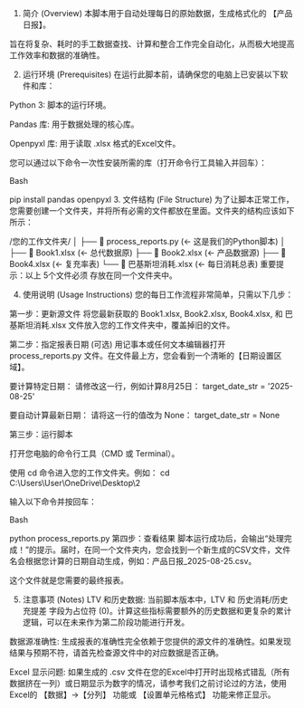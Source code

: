 1. 简介 (Overview)
本脚本用于自动处理每日的原始数据，生成格式化的 【产品日报】。

旨在将复杂、耗时的手工数据查找、计算和整合工作完全自动化，从而极大地提高工作效率和数据的准确性。

2. 运行环境 (Prerequisites)
在运行此脚本前，请确保您的电脑上已安装以下软件和库：

Python 3: 脚本的运行环境。

Pandas 库: 用于数据处理的核心库。

Openpyxl 库: 用于读取 .xlsx 格式的Excel文件。

您可以通过以下命令一次性安装所需的库（打开命令行工具输入并回车）：

Bash

pip install pandas openpyxl
3. 文件结构 (File Structure)
为了让脚本正常工作，您需要创建一个文件夹，并将所有必需的文件都放在里面。文件夹的结构应该如下所示：

/您的工作文件夹/
│
├── 📜 process_reports.py       (<- 这是我们的Python脚本)
│
├── 📄 Book1.xlsx               (<- 总代数据原)
├── 📄 Book2.xlsx               (<- 产品数据源)
├── 📄 Book4.xlsx               (<- 复充率表)
└── 📄 巴基斯坦消耗.xlsx        (<- 每日消耗总表)
重要提示：以上 5个文件必须 存放在同一个文件夹中。

4. 使用说明 (Usage Instructions)
您的每日工作流程非常简单，只需以下几步：

第一步：更新源文件
将您最新获取的 Book1.xlsx, Book2.xlsx, Book4.xlsx, 和 巴基斯坦消耗.xlsx 文件放入您的工作文件夹中，覆盖掉旧的文件。

第二步：指定报表日期 (可选)
用记事本或任何文本编辑器打开 process_reports.py 文件。在文件最上方，您会看到一个清晰的【日期设置区域】。

要计算特定日期：
请修改这一行，例如计算8月25日：
target_date_str = '2025-08-25'

要自动计算最新日期：
请将这一行的值改为 None：
target_date_str = None

第三步：运行脚本

打开您电脑的命令行工具（CMD 或 Terminal）。

使用 cd 命令进入您的工作文件夹。例如： cd C:\Users\User\OneDrive\Desktop\2

输入以下命令并按回车：

Bash

python process_reports.py
第四步：查看结果
脚本运行成功后，会输出“处理完成！”的提示。届时，在同一个文件夹内，您会找到一个新生成的CSV文件，文件名会根据您计算的日期自动生成，例如：产品日报_2025-08-25.csv。

这个文件就是您需要的最终报表。

5. 注意事项 (Notes)
LTV 和历史数据: 当前脚本版本中，LTV 和 历史消耗/历史充提差 字段为占位符 (0)。计算这些指标需要额外的历史数据和更复杂的累计逻辑，可以在未来作为第二阶段功能进行开发。

数据源准确性: 生成报表的准确性完全依赖于您提供的源文件的准确性。如果发现结果与预期不符，请首先检查源文件中的对应数据是否正确。

Excel 显示问题: 如果生成的 .csv 文件在您的Excel中打开时出现格式错乱（所有数据挤在一列）或日期显示为数字的情况，请参考我们之前讨论过的方法，使用Excel的 【数据】->【分列】 功能或 【设置单元格格式】 功能来修正显示。
